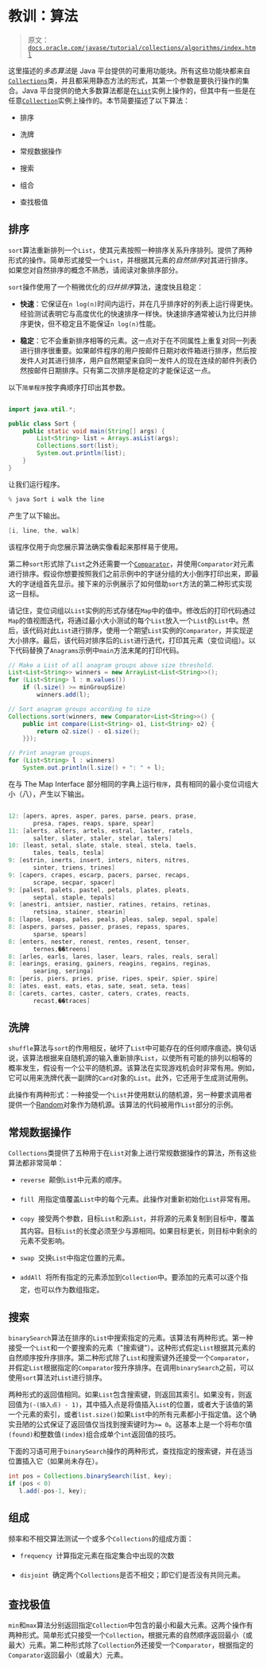 # 教训：算法

> 原文：[`docs.oracle.com/javase/tutorial/collections/algorithms/index.html`](https://docs.oracle.com/javase/tutorial/collections/algorithms/index.html)

这里描述的*多态算法*是 Java 平台提供的可重用功能块。所有这些功能块都来自[`Collections`](https://docs.oracle.com/javase/8/docs/api/java/util/Collections.html)类，并且都采用静态方法的形式，其第一个参数是要执行操作的集合。Java 平台提供的绝大多数算法都是在[`List`](https://docs.oracle.com/javase/8/docs/api/java/util/List.html)实例上操作的，但其中有一些是在任意[`Collection`](https://docs.oracle.com/javase/8/docs/api/java/util/Collection.html)实例上操作的。本节简要描述了以下算法：

+   排序

+   洗牌

+   常规数据操作

+   搜索

+   组合

+   查找极值

## 排序

`sort`算法重新排列一个`List`，使其元素按照一种排序关系升序排列。提供了两种形式的操作。简单形式接受一个`List`，并根据其元素的*自然排序*对其进行排序。如果您对自然排序的概念不熟悉，请阅读对象排序部分。

`sort`操作使用了一个稍微优化的*归并排序*算法，速度快且稳定：

+   **快速**：它保证在`n log(n)`时间内运行，并在几乎排序好的列表上运行得更快。经验测试表明它与高度优化的快速排序一样快。快速排序通常被认为比归并排序更快，但不稳定且不能保证`n log(n)`性能。

+   **稳定**：它不会重新排序相等的元素。这一点对于在不同属性上重复对同一列表进行排序很重要。如果邮件程序的用户按邮件日期对收件箱进行排序，然后按发件人对其进行排序，用户自然期望来自同一发件人的现在连续的邮件列表仍然按邮件日期排序。只有第二次排序是稳定的才能保证这一点。

以下`简单程序`按字典顺序打印出其参数。

```java

import java.util.*;

public class Sort {
    public static void main(String[] args) {
        List<String> list = Arrays.asList(args);
        Collections.sort(list);
        System.out.println(list);
    }
}

```

让我们运行程序。

```java
% java Sort i walk the line

```

产生了以下输出。

```java
[i, line, the, walk]

```

该程序仅用于向您展示算法确实像看起来那样易于使用。

第二种`sort`形式除了`List`之外还需要一个[`Comparator`](https://docs.oracle.com/javase/8/docs/api/java/util/Comparator.html)，并使用`Comparator`对元素进行排序。假设你想要按照我们之前示例中的字谜分组的大小倒序打印出来，即最大的字谜组首先显示。接下来的示例展示了如何借助`sort`方法的第二种形式实现这一目标。

请记住，变位词组以`List`实例的形式存储在`Map`中的值中。修改后的打印代码通过`Map`的值视图迭代，将通过最小大小测试的每个`List`放入一个`List`的`List`中。然后，该代码对此`List`进行排序，使用一个期望`List`实例的`Comparator`，并实现逆大小排序。最后，该代码对排序后的`List`进行迭代，打印其元素（变位词组）。以下代码替换了`Anagrams`示例中`main`方法末尾的打印代码。

```java
// Make a List of all anagram groups above size threshold.
List<List<String>> winners = new ArrayList<List<String>>();
for (List<String> l : m.values())
    if (l.size() >= minGroupSize)
        winners.add(l);

// Sort anagram groups according to size
Collections.sort(winners, new Comparator<List<String>>() {
    public int compare(List<String> o1, List<String> o2) {
        return o2.size() - o1.size();
    }});

// Print anagram groups.
for (List<String> l : winners)
    System.out.println(l.size() + ": " + l);

```

在与 The Map Interface 部分相同的字典上运行`程序`，具有相同的最小变位词组大小（八），产生以下输出。

```java

12: [apers, apres, asper, pares, parse, pears, prase,
       presa, rapes, reaps, spare, spear]
11: [alerts, alters, artels, estral, laster, ratels,
       salter, slater, staler, stelar, talers]
10: [least, setal, slate, stale, steal, stela, taels,
       tales, teals, tesla]
9: [estrin, inerts, insert, inters, niters, nitres,
       sinter, triens, trines]
9: [capers, crapes, escarp, pacers, parsec, recaps,
       scrape, secpar, spacer]
9: [palest, palets, pastel, petals, plates, pleats,
       septal, staple, tepals]
9: [anestri, antsier, nastier, ratines, retains, retinas,
       retsina, stainer, stearin]
8: [lapse, leaps, pales, peals, pleas, salep, sepal, spale]
8: [aspers, parses, passer, prases, repass, spares,
       sparse, spears]
8: [enters, nester, renest, rentes, resent, tenser,
       ternes,��treens]
8: [arles, earls, lares, laser, lears, rales, reals, seral]
8: [earings, erasing, gainers, reagins, regains, reginas,
       searing, seringa]
8: [peris, piers, pries, prise, ripes, speir, spier, spire]
8: [ates, east, eats, etas, sate, seat, seta, teas]
8: [carets, cartes, caster, caters, crates, reacts,
       recast,��traces]

```

## 洗牌

`shuffle`算法与`sort`的作用相反，破坏了`List`中可能存在的任何顺序痕迹。换句话说，该算法根据来自随机源的输入重新排序`List`，以使所有可能的排列以相等的概率发生，假设有一个公平的随机源。该算法在实现游戏机会时非常有用。例如，它可以用来洗牌代表一副牌的`Card`对象的`List`。此外，它还用于生成测试用例。

此操作有两种形式：一种接受一个`List`并使用默认的随机源，另一种要求调用者提供一个[Random](https://docs.oracle.com/javase/8/docs/api/java/util/Random.html)对象作为随机源。该算法的代码被用作`List`部分的示例。

## 常规数据操作

`Collections`类提供了五种用于在`List`对象上进行常规数据操作的算法，所有这些算法都非常简单：

+   `reverse`  颠倒`List`中元素的顺序。

+   `fill`  用指定值覆盖`List`中的每个元素。此操作对重新初始化`List`非常有用。

+   `copy`  接受两个参数，目标`List`和源`List`，并将源的元素复制到目标中，覆盖其内容。目标`List`的长度必须至少与源相同。如果目标更长，则目标中剩余的元素不受影响。

+   `swap`  交换`List`中指定位置的元素。

+   `addAll`  将所有指定的元素添加到`Collection`中。要添加的元素可以逐个指定，也可以作为数组指定。

## 搜索

`binarySearch`算法在排序的`List`中搜索指定的元素。该算法有两种形式。第一种接受一个`List`和一个要搜索的元素（"搜索键"）。这种形式假定`List`根据其元素的自然顺序按升序排序。第二种形式除了`List`和搜索键外还接受一个`Comparator`，并假定`List`根据指定的`Comparator`按升序排序。在调用`binarySearch`之前，可以使用`sort`算法对`List`进行排序。

两种形式的返回值相同。如果`List`包含搜索键，则返回其索引。如果没有，则返回值为`(-(插入点) - 1)`，其中插入点是将值插入`List`的位置，或者大于该值的第一个元素的索引，或者`list.size()`如果`List`中的所有元素都小于指定值。这个确实丑陋的公式保证了返回值仅当找到搜索键时为`>= 0`。这基本上是一个将布尔值`(found)`和整数值`(index)`组合成单个`int`返回值的技巧。

下面的习语可用于`binarySearch`操作的两种形式，查找指定的搜索键，并在适当位置插入它（如果尚未存在）。

```java
int pos = Collections.binarySearch(list, key);
if (pos < 0)
   l.add(-pos-1, key);

```

## 组成

频率和不相交算法测试一个或多个`Collections`的组成方面：

+   `frequency`  计算指定元素在指定集合中出现的次数

+   `disjoint`  确定两个`Collections`是否不相交；即它们是否没有共同元素。

## 查找极值

`min`和`max`算法分别返回指定`Collection`中包含的最小和最大元素。这两个操作有两种形式。简单形式只接受一个`Collection`，根据元素的自然顺序返回最小（或最大）元素。第二种形式除了`Collection`外还接受一个`Comparator`，根据指定的`Comparator`返回最小（或最大）元素。
